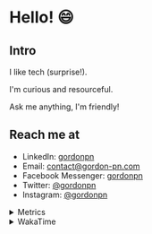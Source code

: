 # Hello! 😄

## Intro

I like tech (surprise!).

I'm curious and resourceful.

Ask me anything, I'm friendly!

## Reach me at

- LinkedIn: [gordonpn](https://www.linkedin.com/in/gordonpn/)
- Email: [contact@gordon-pn.com](mailto:contact@gordon-pn.com)
- Facebook Messenger: [gordonpn](https://www.messenger.com/t/Gordonpn)
- Twitter: [@gordonpn](https://twitter.com/Gordonpn)
- Instagram: [@gordonpn](https://www.instagram.com/gordonpn/)

<details>
  <summary>Metrics</summary>

  <img align="center" src="https://github.com/gordonpn/gordonpn/blob/master/github-metrics.svg" alt="GitHub Metrics">

</details>

<details>
  <summary>WakaTime</summary>

  <!--START_SECTION:waka-->
📊 **This Week I Spent My Time On** 

```text
💬 Programming Languages: 
Java                     10 hrs 16 mins      █████████░░░░░░░░░░░░░░░░   37.37 % 
TypeScript               9 hrs 16 mins       ████████░░░░░░░░░░░░░░░░░   33.74 % 
JSON                     2 hrs 39 mins       ██░░░░░░░░░░░░░░░░░░░░░░░   09.67 % 
YAML                     1 hr 39 mins        ██░░░░░░░░░░░░░░░░░░░░░░░   06.03 % 
Brazil Dependency Config 1 hr 32 mins        █░░░░░░░░░░░░░░░░░░░░░░░░   05.58 % 

🔥 Editors: 
VS Code                  13 hrs 42 mins      ████████████░░░░░░░░░░░░░   49.86 % 
IntelliJ IDEA            12 hrs 38 mins      ███████████░░░░░░░░░░░░░░   45.96 % 
Cursor                   1 hr 9 mins         █░░░░░░░░░░░░░░░░░░░░░░░░   04.19 % 
```


 Last Updated on 08/09/2024 10:21:20 UTC
<!--END_SECTION:waka-->
</details>
